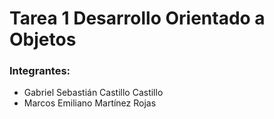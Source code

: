 # Tarea 1 Desarrollo Orientado a Objetos
### Integrantes: 
 - Gabriel Sebastián Castillo Castillo
 - Marcos Emiliano Martínez Rojas
